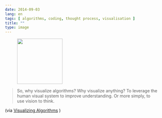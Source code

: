 ```yaml
---
date: 2014-09-03
lang: en
tags: [ algorithms, coding, thought process, visualisation ]
title: ""
type: image
---
```


<figure>
<a
href="https://hugo.ferreira.cc/so-why-visualize-algorithms-why-visualize/attachment/80/"
rel="attachment"><img
src="https://hugo.ferreira.cc/wp-content/uploads/2014/09/tumblr_nbcmt09XD21qz82meo1_400-150x150.gif"
width="150" height="150" /></a></figure>

> So, why visualize algorithms? Why visualize anything? To leverage the
> human visual system to improve understanding. Or more simply, to use
> vision to think.

(via [Visualizing Algorithms](http://bost.ocks.org/mike/algorithms/) )

